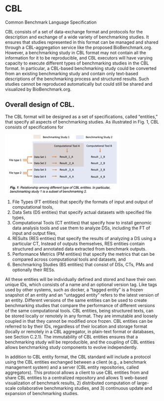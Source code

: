 # CBL
Common Benchmark Language Specification

CBL consists of a set of data-exchange format and protocols for the description and exchange of a wide variety of benchmarking studies. It ensures that studies represented in this format can be managed and shared through a CBL-aggregation service like the proposed BioBenchmark.org. However, a benchmarking study in CBL format may not contain all the information for it to be reproducible, and CBL executors will have varying capacity to execute different types of benchmarking studies in the CBL format. In particular, a CBL-based benchmarking study could be converted from an existing benchmarking study and contain only text-based descriptions of the benchmarking process and structured results. Such studies cannot be reproduced automatically but could still be shared and visualized by BioBenchmark.org.

## Overall design of CBL.

The CBL format will be designed as a set of specifications, called “entities,” that specify all aspects of benchmarking studies. As illustrated in Fig. 1, CBL consists of specifications for

![Figure 1.](CBL.png)

1.	File Types (FT entities) that specify the formats of input and output of computational tools,
2.	Data Sets (DS entities) that specify actual datasets with specified file types,
3.	Computational Tools (CT entities) that specify how to install genomic data analysis tools and use them to analyze DSs, including the FT of input and output files,
4.	RESults (RES entities) that specify the results of analyzing a DS using a particular CT, Instead of outputs themselves, RES entities contain structured and annotated data extracted from benchmark outputs.
5.	Performance Metrics (PM entities) that specify the metrics that can be compared across computational tools and datasets, and
6.	Benchmarking Studies (BS entities) that consist of DSs, CTs, PMs and optionally their RESs.

All these entities will be individually defined and stored and have their own unique IDs, which consists of a name and an optional version tag. Like tags used by other systems, such as docker, a “tagged entity” is a frozen snapshot of an entity and an “untagged entity” refers to the latest version of an entity. Different versions of the same entities can be used to create benchmarking studies that compare the performance of different versions of the same computational tools.
CBL entities, being structured texts, can be stored locally or remotely in any format. They are immutable and loosely coupled in that they cannot be modified once frozen. CBL entities can be referred to by their IDs, regardless of their location and storage format (locally or remotely in a CBL aggregator, in plain-text format or databases, see Section C.2.1). The immutability of CBL entities ensures that a benchmarking study will be reproducible, and the coupling of CBL entities allows benchmarking study components to evolve independently.

In addition to CBL entity format, the CBL standard will include a protocol using the CBL entities exchanged between a client (e.g., a benchmark management system) and a server (CBL entity repositories, called aggregators). This protocol allows a client to use CBL entities from and share CBL entities to a centralized repository and allows 1) web-based visualization of benchmark results, 2) distributed computation of large-scale collaborative benchmarking studies, and 3) continuous update and expansion of benchmarking studies.
